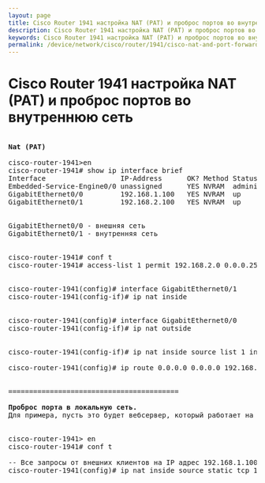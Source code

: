 ```yaml
---
layout: page
title: Cisco Router 1941 настройка NAT (PAT) и проброс портов во внутреннюю сеть
description: Cisco Router 1941 настройка NAT (PAT) и проброс портов во внутреннюю сеть
keywords: Cisco Router 1941 настройка NAT (PAT) и проброс портов во внутреннюю сеть
permalink: /device/network/cisco/router/1941/cisco-nat-and-port-forwarding/
---
```


# Cisco Router 1941 настройка NAT (PAT) и проброс портов во внутреннюю сеть

<pre>

<strong>Nat (PAT)</strong>

cisco-router-1941>en
cisco-router-1941# show ip interface brief
Interface                  IP-Address      OK? Method Status                Protocol
Embedded-Service-Engine0/0 unassigned      YES NVRAM  administratively down down
GigabitEthernet0/0         192.168.1.100   YES NVRAM  up                    up
GigabitEthernet0/1         192.168.2.100   YES NVRAM  up                    up


GigabitEthernet0/0 - внешняя сеть
GigabitEthernet0/1 - внутренняя сеть


cisco-router-1941# conf t
cisco-router-1941# access-list 1 permit 192.168.2.0 0.0.0.255


cisco-router-1941(config)# interface GigabitEthernet0/1
cisco-router-1941(config-if)# ip nat inside


cisco-router-1941(config)# interface GigabitEthernet0/0
cisco-router-1941(config-if)# ip nat outside


cisco-router-1941(config-if)# ip nat inside source list 1 interface GigabitEthernet0/0 overload

cisco-router-1941(config)# ip route 0.0.0.0 0.0.0.0 192.168.1.1


=========================================

<strong>Проброс порта в локальную сеть.</strong>
Для примера, пусть это будет вебсервер, который работает на хосте 192.168.2.20 и слушает порт 80.


cisco-router-1941> en
cisco-router-1941# conf t

-- Все запросы от внешних клиентов на IP адрес 192.168.1.100 с портом 80 должны перенаправляться на IP адрес 192.168.2.20 с портом 80
cisco-router-1941(config)# ip nat inside source static tcp 192.168.2.20 80 192.168.1.100 80 extendable


</pre>
